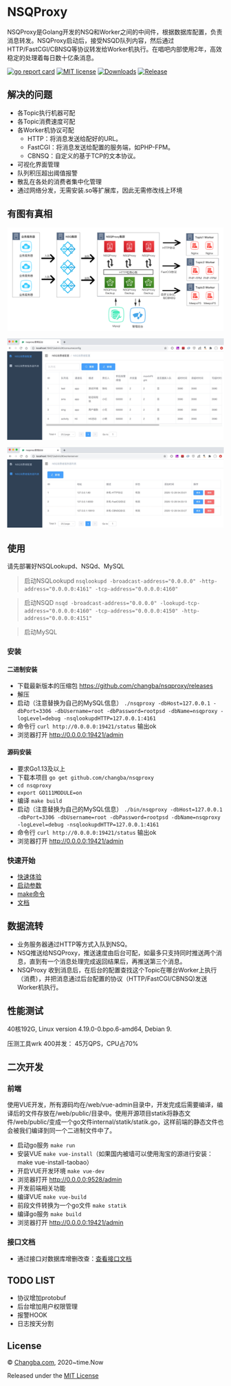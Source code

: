 # NSQProxy
NSQProxy是Golang开发的NSQ和Worker之间的中间件，根据数据库配置，负责消息转发。NSQProxy启动后，接受NSQD队列内容，然后通过HTTP/FastCGI/CBNSQ等协议转发给Worker机执行。在唱吧内部使用2年，高效稳定的处理着每日数十亿条消息。

[![go report card](https://goreportcard.com/badge/github.com/changba/nsqproxy "go report card")](https://goreportcard.com/report/github.com/changba/nsqproxy)
[![MIT license](https://img.shields.io/badge/license-MIT-brightgreen.svg)](https://github.com/changba/nsqproxy/blob/master/LICENSE)
[![Downloads](https://img.shields.io/github/downloads/changba/nsqproxy/total.svg)](https://github.com/changba/nsqproxy/releases)
[![Release](https://img.shields.io/github/release/changba/nsqproxy.svg?label=Release)](https://github.com/changba/nsqproxy/releases)

## 解决的问题

* 各Topic执行机器可配
* 各Topic消费速度可配
* 各Worker机协议可配
    * HTTP：将消息发送给配好的URL。
    * FastCGI：将消息发送给配置的服务端，如PHP-FPM。
    * CBNSQ：自定义的基于TCP的文本协议。
* 可视化界面管理
* 队列积压超出阈值报警
* 散乱在各处的消费者集中化管理
* 通过网络分发，无需安装.so等扩展库，因此无需修改线上环境


## 有图有真相

![流程图](assets/images/nsqproxy_flow_chart.png)

![消费者管理](assets/images/admin_consume_config.png)

![worker机管理](assets/images/admin_work_server.png)

## 使用
请先部署好NSQLookupd、NSQd、MySQL

> 启动NSQLookupd `nsqlookupd -broadcast-address="0.0.0.0" -http-address="0.0.0.0:4161" -tcp-address="0.0.0.0:4160"`

> 启动NSQD `nsqd -broadcast-address="0.0.0.0" -lookupd-tcp-address="0.0.0.0:4160" -tcp-address="0.0.0.0:4150" -http-address="0.0.0.0:4151"`

> 启动MySQL

### 安装

#### 二进制安装

* 下载最新版本的压缩包 https://github.com/changba/nsqproxy/releases
* 解压
* 启动（注意替换为自己的MySQL信息） `./nsqproxy -dbHost=127.0.0.1 -dbPort=3306 -dbUsername=root -dbPassword=rootpsd -dbName=nsqproxy -logLevel=debug -nsqlookupdHTTP=127.0.0.1:4161`
* 命令行 `curl http://0.0.0.0:19421/status` 输出ok
* 浏览器打开 http://0.0.0.0:19421/admin

#### 源码安装

* 要求Go1.13及以上
* 下载本项目 `go get github.com/changba/nsqproxy`
* `cd nsqproxy`
* `export GO111MODULE=on`
* 编译 `make build`
* 启动（注意替换为自己的MySQL信息） `./bin/nsqproxy -dbHost=127.0.0.1 -dbPort=3306 -dbUsername=root -dbPassword=rootpsd -dbName=nsqproxy -logLevel=debug -nsqlookupdHTTP=127.0.0.1:4161`
* 命令行 `curl http://0.0.0.0:19421/status` 输出ok
* 浏览器打开 http://0.0.0.0:19421/admin

### 快速开始

* [快速体验](document/doc/quick_start.md)
* [启动参数](document/doc/flag.md)
* [make命令](document/doc/make.md)
* [文档](document/doc/README.md)

## 数据流转

* 业务服务器通过HTTP等方式入队到NSQ。
* NSQ推送给NSQProxy，推送速度由后台可配，如最多只支持同时推送两个消息，直到有一个消息处理完成返回结果后，再推送第三个消息。
* NSQProxy 收到消息后，在后台的配置查找这个Topic在哪台Worker上执行（消费），并把消息通过后台配置的协议（HTTP/FastCGI/CBNSQ)发送Worker机执行。

## 性能测试

40核192G, Linux version 4.19.0-0.bpo.6-amd64, Debian 9.

压测工具wrk 400并发： 45万QPS，CPU占70%

## 二次开发

### 前端
使用VUE开发，所有源码均在/web/vue-admin目录中，开发完成后需要编译，编译后的文件存放在/web/public/目录中。使用开源项目statik将静态文件/web/public/变成一个go文件internal/statik/statik.go，这样前端的静态文件也会被我们编译到同一个二进制文件中了。

* 启动go服务 `make run`
* 安装VUE `make vue-install`（如果国内被墙可以使用淘宝的源进行安装：make vue-install-taobao）
* 开启VUE开发环境 `make vue-dev`
* 浏览器打开 http://0.0.0.0:9528/admin
* 开发前端相关功能
* 编译VUE `make vue-build`
* 前段文件转换为一个go文件 `make statik`
* 编译go服务 `make build`
* 浏览器打开 http://0.0.0.0:19421/admin

### 接口文档
* 通过接口对数据库增删改查：[查看接口文档](document/api/README.md)

## TODO LIST

* 协议增加protobuf
* 后台增加用户权限管理
* 报警HOOK
* 日志按天分割

## License

© [Changba.com](https://changba.com), 2020~time.Now

Released under the [MIT License](https://github.com/changba/nsqproxy/blob/main/LICENSE)
